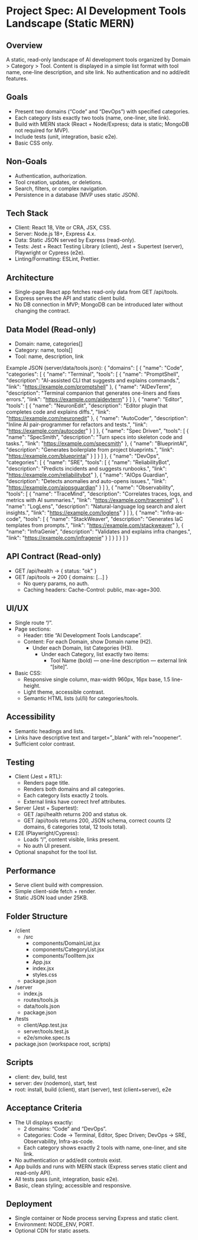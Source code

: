 # Project Spec: AI Development Tools Landscape (Static MERN)

## Overview
A static, read-only landscape of AI development tools organized by Domain > Category > Tool. Content is displayed in a simple list format with tool name, one-line description, and site link. No authentication and no add/edit features.

## Goals
- Present two domains (“Code” and “DevOps”) with specified categories.
- Each category lists exactly two tools (name, one-liner, site link).
- Build with MERN stack (React + Node/Express; data is static; MongoDB not required for MVP).
- Include tests (unit, integration, basic e2e).
- Basic CSS only.

## Non-Goals
- Authentication, authorization.
- Tool creation, updates, or deletions.
- Search, filters, or complex navigation.
- Persistence in a database (MVP uses static JSON).

## Tech Stack
- Client: React 18, Vite or CRA, JSX, CSS.
- Server: Node.js 18+, Express 4.x.
- Data: Static JSON served by Express (read-only).
- Tests: Jest + React Testing Library (client), Jest + Supertest (server), Playwright or Cypress (e2e).
- Linting/Formatting: ESLint, Prettier.

## Architecture
- Single-page React app fetches read-only data from GET /api/tools.
- Express serves the API and static client build.
- No DB connection in MVP; MongoDB can be introduced later without changing the contract.

## Data Model (Read-only)
- Domain: name, categories[]
- Category: name, tools[]
- Tool: name, description, link

Example JSON (server/data/tools.json):
{
  "domains": [
    {
      "name": "Code",
      "categories": [
        {
          "name": "Terminal",
          "tools": [
            { "name": "PromptShell", "description": "AI-assisted CLI that suggests and explains commands.", "link": "https://example.com/promptshell" },
            { "name": "AIDevTerm", "description": "Terminal companion that generates one-liners and fixes errors.", "link": "https://example.com/aidevterm" }
          ]
        },
        {
          "name": "Editor",
          "tools": [
            { "name": "NeuronEdit", "description": "Editor plugin that completes code and explains diffs.", "link": "https://example.com/neuronedit" },
            { "name": "AutoCoder", "description": "Inline AI pair-programmer for refactors and tests.", "link": "https://example.com/autocoder" }
          ]
        },
        {
          "name": "Spec Driven",
          "tools": [
            { "name": "SpecSmith", "description": "Turn specs into skeleton code and tasks.", "link": "https://example.com/specsmith" },
            { "name": "BlueprintAI", "description": "Generates boilerplate from project blueprints.", "link": "https://example.com/blueprintai" }
          ]
        }
      ]
    },
    {
      "name": "DevOps",
      "categories": [
        {
          "name": "SRE",
          "tools": [
            { "name": "ReliabilityBot", "description": "Predicts incidents and suggests runbooks.", "link": "https://example.com/reliabilitybot" },
            { "name": "AIOps Guardian", "description": "Detects anomalies and auto-opens issues.", "link": "https://example.com/aiopsguardian" }
          ]
        },
        {
          "name": "Observability",
          "tools": [
            { "name": "TraceMind", "description": "Correlates traces, logs, and metrics with AI summaries.", "link": "https://example.com/tracemind" },
            { "name": "LogLens", "description": "Natural-language log search and alert insights.", "link": "https://example.com/loglens" }
          ]
        },
        {
          "name": "Infra-as-code",
          "tools": [
            { "name": "StackWeaver", "description": "Generates IaC templates from prompts.", "link": "https://example.com/stackweaver" },
            { "name": "InfraGenie", "description": "Validates and explains infra changes.", "link": "https://example.com/infragenie" }
          ]
        }
      ]
    }
  ]
}

## API Contract (Read-only)
- GET /api/health → { status: "ok" }
- GET /api/tools → 200 { domains: [...] }
  - No query params, no auth.
  - Caching headers: Cache-Control: public, max-age=300.

## UI/UX
- Single route “/”.
- Page sections:
  - Header: title “AI Development Tools Landscape”.
  - Content: For each Domain, show Domain name (H2).
    - Under each Domain, list Categories (H3).
      - Under each Category, list exactly two items:
        - Tool Name (bold) — one-line description — external link “[site]”.
- Basic CSS:
  - Responsive single column, max-width 960px, 16px base, 1.5 line-height.
  - Light theme, accessible contrast.
  - Semantic HTML lists (ul/li) for categories/tools.

## Accessibility
- Semantic headings and lists.
- Links have descriptive text and target=”_blank” with rel=”noopener”.
- Sufficient color contrast.

## Testing
- Client (Jest + RTL):
  - Renders page title.
  - Renders both domains and all categories.
  - Each category lists exactly 2 tools.
  - External links have correct href attributes.
- Server (Jest + Supertest):
  - GET /api/health returns 200 and status ok.
  - GET /api/tools returns 200, JSON schema, correct counts (2 domains, 6 categories total, 12 tools total).
- E2E (Playwright/Cypress):
  - Loads “/”, content visible, links present.
  - No auth UI present.
- Optional snapshot for the tool list.

## Performance
- Serve client build with compression.
- Simple client-side fetch + render.
- Static JSON load under 25KB.

## Folder Structure
- /client
  - /src
    - components/DomainList.jsx
    - components/CategoryList.jsx
    - components/ToolItem.jsx
    - App.jsx
    - index.jsx
    - styles.css
  - package.json
- /server
  - index.js
  - routes/tools.js
  - data/tools.json
  - package.json
- /tests
  - client/App.test.jsx
  - server/tools.test.js
  - e2e/smoke.spec.ts
- package.json (workspace root, scripts)

## Scripts
- client: dev, build, test
- server: dev (nodemon), start, test
- root: install, build (client), start (server), test (client+server), e2e

## Acceptance Criteria
- The UI displays exactly:
  - 2 domains: “Code” and “DevOps”.
  - Categories: Code → Terminal, Editor, Spec Driven; DevOps → SRE, Observability, Infra-as-code.
  - Each category shows exactly 2 tools with name, one-liner, and site link.
- No authentication or add/edit controls exist.
- App builds and runs with MERN stack (Express serves static client and read-only API).
- All tests pass (unit, integration, basic e2e).
- Basic, clean styling; accessible and responsive.

## Deployment
- Single container or Node process serving Express and static client.
- Environment: NODE_ENV, PORT.
- Optional CDN for static assets.
